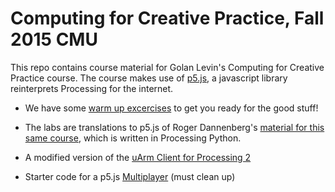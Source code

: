 # Computing for Creative Practice, Fall 2015 CMU

This repo contains course material for Golan Levin's Computing for Creative Practice course.
The course makes use of [p5.js](http://p5js.org), a javascript library reinterprets Processing for the internet.

* We have some [warm up excercises](https://github.com/epicjefferson/Computing4CreativePractice/tree/master/exercises) to get you ready for the good stuff!

* The labs are translations to p5.js of Roger Dannenberg's [material for this same course](http://www.cs.cmu.edu/~15104/labs.html), which is written in Processing Python.

* A modified version of the [uArm Client for Processing 2](https://github.com/epicjefferson/Computing4CreativePractice/tree/master/uArm_Client)

* Starter code for a p5.js [Multiplayer](https://github.com/epicjefferson/Computing4CreativePractice/tree/master/multiMouse) (must clean up)